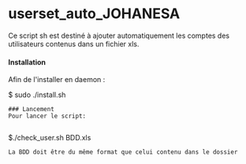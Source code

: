 # userset_auto_JOHANESA


Ce script sh est destiné à ajouter automatiquement les comptes des utilisateurs contenus dans un fichier xls.




#### Installation
Afin de l'installer en daemon :

$ sudo ./install.sh


```
### Lancement
Pour lancer le script:
   
```
$./check_user.sh BDD.xls

```
La BDD doit être du même format que celui contenu dans le dossier 

```



